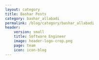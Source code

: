 ```yaml
---
layout: category
title: Bashar Posts
category: bashar_allabadi
permalink: /blog/category/bashar_allabadi
header: 
    version: small
    title: Software Engineer
    image: header-logo-crop.png
    page: team
    icon: icon-blog
---
```

